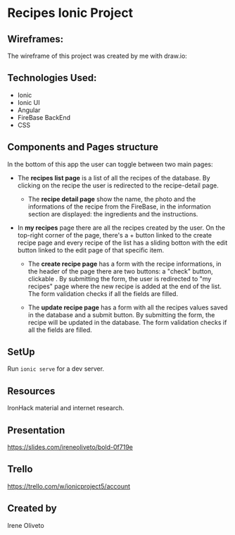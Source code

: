 # Recipes Ionic Project

## Wireframes:
The wireframe of this project was created by me with draw.io:

## Technologies Used:
* Ionic
* Ionic UI
* Angular
* FireBase BackEnd
* CSS

## Components and Pages structure
In the bottom of this app the user can toggle between two main pages:

* The **recipes list page** is a list of all the recipes of the database. By clicking on the recipe the user is redirected to the recipe-detail page.

  * The **recipe detail page** show the name, the photo and the informations of the recipe from the FireBase, in the information section are displayed: the ingredients and the instructions. 

* In **my recipes** page there are all the recipes created by the user. On the top-right corner of the page, there's a + button linked to the create recipe page and every recipe of the list has a sliding botton with the edit button linked to the edit page of that specific item.

  * The **create recipe page** has a form with the recipe informations, in the header of the page there are two buttons: a "check" button, clickable . By submitting the form, the user is redirected to "my recipes" page where the new recipe is added at the end of the list. The form validation checks if all the fields are filled.

  * The **update recipe page** has a form with all the recipes values saved in the database and a submit button. By submitting the form, the recipe will be updated in the database. The form validation checks if all the fields are filled.

## SetUp
Run `ionic serve` for a dev server.

## Resources
IronHack material and internet research.

## Presentation
https://slides.com/ireneoliveto/bold-0f719e

## Trello
https://trello.com/w/ionicproject5/account

## Created by
Irene Oliveto
